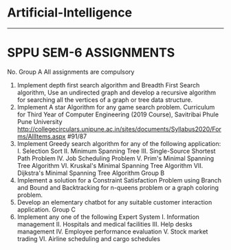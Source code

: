 # Artificial-Intelligence
---
# SPPU SEM-6 ASSIGNMENTS

No.
Group A
All assignments are compulsory
1. Implement depth first search algorithm and Breadth First Search algorithm, Use an undirected 
graph and develop a recursive algorithm for searching all the vertices of a graph or tree data 
structure. 
2. Implement A star Algorithm for any game search problem.
Curriculum for Third Year of Computer Engineering (2019 Course), Savitribai Phule Pune University
http://collegecirculars.unipune.ac.in/sites/documents/Syllabus2020/Forms/AllItems.aspx #91/87
3. Implement Greedy search algorithm for any of the following application:
I. Selection Sort
II. Minimum Spanning Tree
III. Single-Source Shortest Path Problem
IV. Job Scheduling Problem
V. Prim's Minimal Spanning Tree Algorithm
VI. Kruskal's Minimal Spanning Tree Algorithm
VII. Dijkstra's Minimal Spanning Tree Algorithm
Group B
4. Implement a solution for a Constraint Satisfaction Problem using Branch and Bound and 
Backtracking for n-queens problem or a graph coloring problem.
5. Develop an elementary chatbot for any suitable customer interaction application.
Group C
6. Implement any one of the following Expert System 
I. Information management
II. Hospitals and medical facilities
III. Help desks management
IV. Employee performance evaluation
V. Stock market trading
VI. Airline scheduling and cargo schedules
